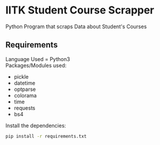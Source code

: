 # IITK Student Course Scrapper
Python Program that scraps Data about Student's Courses

## Requirements
Language Used = Python3<br />
Packages/Modules used:
* pickle
* datetime
* optparse
* colorama
* time
* requests
* bs4
<!-- -->
Install the dependencies:
```bash
pip install -r requirements.txt
```